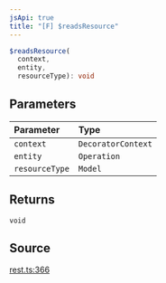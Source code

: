 ```yaml
---
jsApi: true
title: "[F] $readsResource"
---
```


```ts
$readsResource(
  context,
  entity,
  resourceType): void
```

## Parameters

| Parameter      | Type               |
| :------------- | :----------------- |
| `context`      | `DecoratorContext` |
| `entity`       | `Operation`        |
| `resourceType` | `Model`            |

## Returns

`void`

## Source

[rest.ts:366](https://github.com/markcowl/cadl/blob/3db15286/packages/rest/src/rest.ts#L366)
